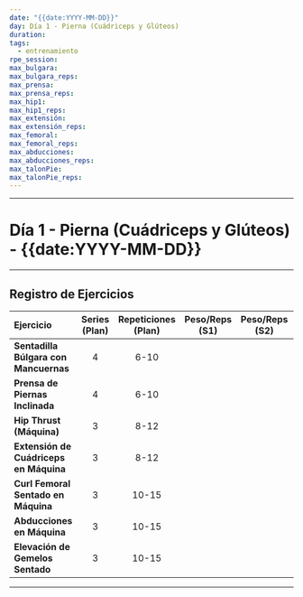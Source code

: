 ```yaml
---
date: "{{date:YYYY-MM-DD}}"
day: Día 1 - Pierna (Cuádriceps y Glúteos)
duration:
tags:
  - entrenamiento
rpe_session:
max_bulgara:
max_bulgara_reps:
max_prensa:
max_prensa_reps:
max_hip1:
max_hip1_reps:
max_extensión:
max_extensión_reps:
max_femoral:
max_femoral_reps:
max_abducciones:
max_abducciones_reps:
max_talonPie:
max_talonPie_reps:
---
```

---
# Día 1 - Pierna (Cuádriceps y Glúteos) - {{date:YYYY-MM-DD}}

---

## Registro de Ejercicios

| Ejercicio                              | Series (Plan) | Repeticiones (Plan) | Peso/Reps (S1) | Peso/Reps (S2) | Peso/Reps (S3) | Peso/Reps (S4) | RPE/Notas |
| :------------------------------------- | :-----------: | :-----------------: | :------------: | :------------: | :------------: | :------------: | :-------- |
| **Sentadilla Búlgara con Mancuernas**  |       4       |        6-10         |                |                |                |                |           |
| **Prensa de Piernas Inclinada**        |       4       |        6-10         |                |                |                |                |           |
| **Hip Thrust (Máquina)**               |       3       |        8-12         |                |                |                |                |           |
| **Extensión de Cuádriceps en Máquina** |       3       |        8-12         |                |                |                |                |           |
| **Curl Femoral Sentado en Máquina**    |       3       |        10-15        |                |                |                |                |           |
| **Abducciones en Máquina**             |       3       |        10-15        |                |                |                |                |           |
| **Elevación de Gemelos Sentado**       |       3       |        10-15        |                |                |                |                |           |

---
